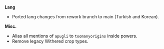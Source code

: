 **Lang**
- Ported lang changes from rework branch to main (Turkish and Korean).

**Misc.**
- Alias all mentions of `apugli` to `toomanyorigins` inside powers.
- Remove legacy Withered crop types.